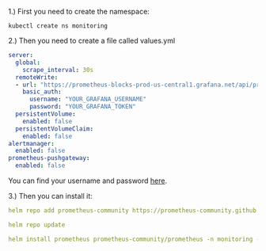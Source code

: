 1.) First you need to create the namespace:

```
kubectl create ns monitoring
```

2.) Then you need to create a file called values.yml

```yaml
server:
  global:
    scrape_interval: 30s
  remoteWrite:
  - url: "https://prometheus-blocks-prod-us-central1.grafana.net/api/prom/push"
    basic_auth:
      username: "YOUR_GRAFANA_USERNAME"
      password: "YOUR_GRAFANA_TOKEN"
  persistentVolume:
    enabled: false
  persistentVolumeClaim:
    enabled: false
alertmanager:
  enabled: false
prometheus-pushgateway:
  enabled: false
```

You can find your username and password [here](https://grafana.com/orgs/pwynistorf/hosted-metrics/176671).

3.) Then you can install it:

```yaml
helm repo add prometheus-community https://prometheus-community.github.io/helm-charts
```

```yaml
helm repo update
```

```yaml
helm install prometheus prometheus-community/prometheus -n monitoring -f values.yml
```
